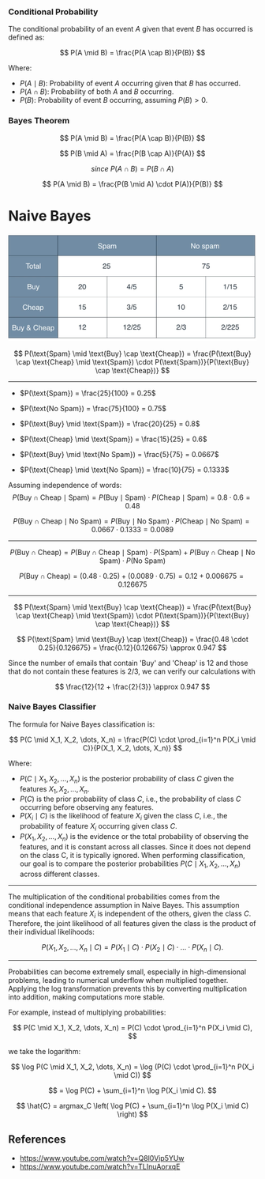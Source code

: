 ### Conditional Probability

The conditional probability of an event $A$ given that event $B$ has occurred is defined as:

$$
P(A \mid B) = \frac{P(A \cap B)}{P(B)}
$$

Where:
- $P(A \mid B)$: Probability of event $A$ occurring given that $B$ has occurred.
- $P(A \cap B)$: Probability of both $A$ and $B$ occurring.
- $P(B)$: Probability of event $B$ occurring, assuming $P(B) > 0$.

### Bayes Theorem

$$
P(A \mid B) = \frac{P(A \cap B)}{P(B)}
$$

$$
P(B \mid A) = \frac{P(B \cap A)}{P(A)}
$$

$$
since\ P(A \cap B) = P(B \cap A) 
$$

$$
P(A \mid B) = \frac{P(B \mid A) \cdot P(A)}{P(B)}
$$

# Naive Bayes 

<p align="center">
  <img src="./media/spam-table.png">
</p>


$$
P(\text{Spam} \mid \text{Buy} \cap \text{Cheap}) = \frac{P(\text{Buy} \cap \text{Cheap} \mid \text{Spam}) \cdot P(\text{Spam})}{P(\text{Buy} \cap \text{Cheap})}
$$

---


- $P(\text{Spam}) = \frac{25}{100} = 0.25$
- $P(\text{No Spam}) = \frac{75}{100} = 0.75$

- $P(\text{Buy} \mid \text{Spam}) = \frac{20}{25} = 0.8$
- $P(\text{Cheap} \mid \text{Spam}) = \frac{15}{25} = 0.6$

- $P(\text{Buy} \mid \text{No Spam}) = \frac{5}{75} = 0.0667$
- $P(\text{Cheap} \mid \text{No Spam}) = \frac{10}{75} = 0.1333$

Assuming independence of words:
$$
P(\text{Buy} \cap \text{Cheap} \mid \text{Spam}) = P(\text{Buy} \mid \text{Spam}) \cdot P(\text{Cheap} \mid \text{Spam}) = 0.8 \cdot 0.6 = 0.48
$$

$$
P(\text{Buy} \cap \text{Cheap} \mid \text{No Spam}) = P(\text{Buy} \mid \text{No Spam}) \cdot P(\text{Cheap} \mid \text{No Spam}) = 0.0667 \cdot 0.1333 = 0.0089
$$

---


$$
P(\text{Buy} \cap \text{Cheap}) = P(\text{Buy} \cap \text{Cheap} \mid \text{Spam}) \cdot P(\text{Spam}) + P(\text{Buy} \cap \text{Cheap} \mid \text{No Spam}) \cdot P(\text{No Spam})
$$


$$
P(\text{Buy} \cap \text{Cheap}) = (0.48 \cdot 0.25) + (0.0089 \cdot 0.75) = 0.12 + 0.006675 = 0.126675
$$

---

$$
P(\text{Spam} \mid \text{Buy} \cap \text{Cheap}) = \frac{P(\text{Buy} \cap \text{Cheap} \mid \text{Spam}) \cdot P(\text{Spam})}{P(\text{Buy} \cap \text{Cheap})}
$$


$$
P(\text{Spam} \mid \text{Buy} \cap \text{Cheap}) = \frac{0.48 \cdot 0.25}{0.126675} = \frac{0.12}{0.126675} \approx 0.947
$$

Since the number of emails that contain 'Buy' and 'Cheap' is 12 and those that do not contain these features is 2/3, we can verify our calculations with

$$
\frac{12}{12 + \frac{2}{3}} \approx 0.947
$$

### Naive Bayes Classifier

The formula for Naive Bayes classification is:

$$
P(C \mid X_1, X_2, \dots, X_n) = \frac{P(C) \cdot \prod_{i=1}^n P(X_i \mid C)}{P(X_1, X_2, \dots, X_n)}
$$

Where:
- $P(C \mid X_1, X_2, \dots, X_n)$ is the posterior probability of class $C$ given the features $X_1, X_2, \dots, X_n$.
- $P(C)$ is the prior probability of class $C$, i.e., the probability of class $C$ occurring before observing any features.
- $P(X_i \mid C)$ is the likelihood of feature $X_i$ given the class $C$, i.e., the probability of feature $X_i$ occurring given class $C$.
- $P(X_1, X_2, \dots, X_n)$ is the evidence or the total probability of observing the features, and it is constant across all classes. Since it does not depend on the class C, it is typically ignored. When performing classification, our goal is to compare the posterior probabilities $P(C \mid X_1, X_2, \dots, X_n)$ across different classes.

---

The multiplication of the conditional probabilities comes from the conditional independence assumption in Naive Bayes. This assumption means that each feature $X_i$ is independent of the others, given the class $C$. Therefore, the joint likelihood of all features given the class is the product of their individual likelihoods:

$$
P(X_1, X_2, \dots, X_n \mid C) = P(X_1 \mid C) \cdot P(X_2 \mid C) \cdot \dots \cdot P(X_n \mid C).
$$

---

Probabilities can become extremely small, especially in high-dimensional problems, leading to numerical underflow when multiplied together. Applying the log transformation prevents this by converting multiplication into addition, making computations more stable.
   
For example, instead of multiplying probabilities:

$$
P(C \mid X_1, X_2, \dots, X_n) = P(C) \cdot \prod_{i=1}^n P(X_i \mid C),
$$

we take the logarithm:

$$
\log P(C \mid X_1, X_2, \dots, X_n) = \log (P(C) \cdot \prod_{i=1}^n P(X_i \mid C))
$$

$$
= \log P(C) + \sum_{i=1}^n \log P(X_i \mid C).
$$

$$
\hat{C} = argmax_C \left( \log P(C) + \sum_{i=1}^n \log P(X_i \mid C) \right)
$$


## References

- https://www.youtube.com/watch?v=Q8l0Vip5YUw 
- https://www.youtube.com/watch?v=TLInuAorxqE


